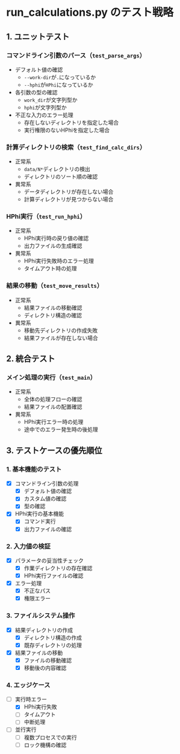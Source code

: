 # run_calculations.py のテスト戦略

## 1. ユニットテスト

### コマンドライン引数のパース（`test_parse_args`）
- デフォルト値の確認
  - `--work-dir`が`.`になっているか
  - `--hphi`が`HPhi`になっているか
- 各引数の型の確認
  - `work_dir`が文字列型か
  - `hphi`が文字列型か
- 不正な入力のエラー処理
  - 存在しないディレクトリを指定した場合
  - 実行権限のないHPhiを指定した場合

### 計算ディレクトリの検索（`test_find_calc_dirs`）
- 正常系
  - `data/N*`ディレクトリの検出
  - ディレクトリのソート順の確認
- 異常系
  - データディレクトリが存在しない場合
  - 計算ディレクトリが見つからない場合

### HPhi実行（`test_run_hphi`）
- 正常系
  - HPhi実行時の戻り値の確認
  - 出力ファイルの生成確認
- 異常系
  - HPhi実行失敗時のエラー処理
  - タイムアウト時の処理

### 結果の移動（`test_move_results`）
- 正常系
  - 結果ファイルの移動確認
  - ディレクトリ構造の確認
- 異常系
  - 移動先ディレクトリの作成失敗
  - 結果ファイルが存在しない場合

## 2. 統合テスト

### メイン処理の実行（`test_main`）
- 正常系
  - 全体の処理フローの確認
  - 結果ファイルの配置確認
- 異常系
  - HPhi実行エラー時の処理
  - 途中でのエラー発生時の後処理

## 3. テストケースの優先順位

### 1. 基本機能のテスト
- [x] コマンドライン引数の処理
  - [x] デフォルト値の確認
  - [x] カスタム値の確認
  - [x] 型の確認
- [x] HPhi実行の基本機能
  - [x] コマンド実行
  - [x] 出力ファイルの確認

### 2. 入力値の検証
- [x] パラメータの妥当性チェック
  - [x] 作業ディレクトリの存在確認
  - [x] HPhi実行ファイルの確認
- [x] エラー処理
  - [x] 不正なパス
  - [x] 権限エラー

### 3. ファイルシステム操作
- [x] 結果ディレクトリの作成
  - [x] ディレクトリ構造の作成
  - [x] 既存ディレクトリの処理
- [x] 結果ファイルの移動
  - [x] ファイルの移動確認
  - [x] 移動後の内容確認

### 4. エッジケース
- [ ] 実行時エラー
  - [x] HPhi実行失敗
  - [ ] タイムアウト
  - [ ] 中断処理
- [ ] 並行実行
  - [ ] 複数プロセスでの実行
  - [ ] ロック機構の確認 
